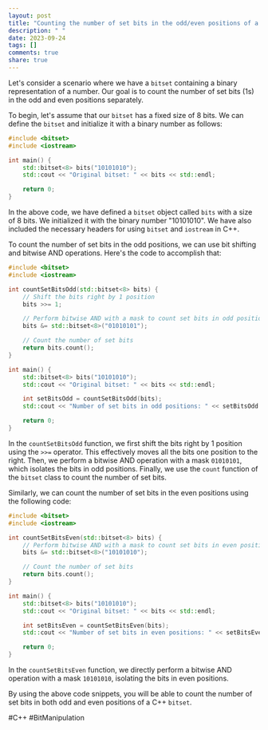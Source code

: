 ```yaml
---
layout: post
title: "Counting the number of set bits in the odd/even positions of a C++ Bitset"
description: " "
date: 2023-09-24
tags: []
comments: true
share: true
---
```


Let's consider a scenario where we have a `bitset` containing a binary representation of a number. Our goal is to count the number of set bits (1s) in the odd and even positions separately.

To begin, let's assume that our `bitset` has a fixed size of 8 bits. We can define the `bitset` and initialize it with a binary number as follows:

```cpp
#include <bitset>
#include <iostream>

int main() {
    std::bitset<8> bits("10101010");
    std::cout << "Original bitset: " << bits << std::endl;

    return 0;
}
```

In the above code, we have defined a `bitset` object called `bits` with a size of 8 bits. We initialized it with the binary number "10101010". We have also included the necessary headers for using `bitset` and `iostream` in C++.

To count the number of set bits in the odd positions, we can use bit shifting and bitwise AND operations. Here's the code to accomplish that:

```cpp
#include <bitset>
#include <iostream>

int countSetBitsOdd(std::bitset<8> bits) {
    // Shift the bits right by 1 position
    bits >>= 1;

    // Perform bitwise AND with a mask to count set bits in odd positions
    bits &= std::bitset<8>("01010101");

    // Count the number of set bits
    return bits.count();
}

int main() {
    std::bitset<8> bits("10101010");
    std::cout << "Original bitset: " << bits << std::endl;

    int setBitsOdd = countSetBitsOdd(bits);
    std::cout << "Number of set bits in odd positions: " << setBitsOdd << std::endl;

    return 0;
}
```

In the `countSetBitsOdd` function, we first shift the bits right by 1 position using the `>>=` operator. This effectively moves all the bits one position to the right. Then, we perform a bitwise AND operation with a mask `01010101`, which isolates the bits in odd positions. Finally, we use the `count` function of the `bitset` class to count the number of set bits.

Similarly, we can count the number of set bits in the even positions using the following code:

```cpp
#include <bitset>
#include <iostream>

int countSetBitsEven(std::bitset<8> bits) {
    // Perform bitwise AND with a mask to count set bits in even positions
    bits &= std::bitset<8>("10101010");

    // Count the number of set bits
    return bits.count();
}

int main() {
    std::bitset<8> bits("10101010");
    std::cout << "Original bitset: " << bits << std::endl;

    int setBitsEven = countSetBitsEven(bits);
    std::cout << "Number of set bits in even positions: " << setBitsEven << std::endl;

    return 0;
}
```

In the `countSetBitsEven` function, we directly perform a bitwise AND operation with a mask `10101010`, isolating the bits in even positions.

By using the above code snippets, you will be able to count the number of set bits in both odd and even positions of a C++ `bitset`.

#C++ #BitManipulation